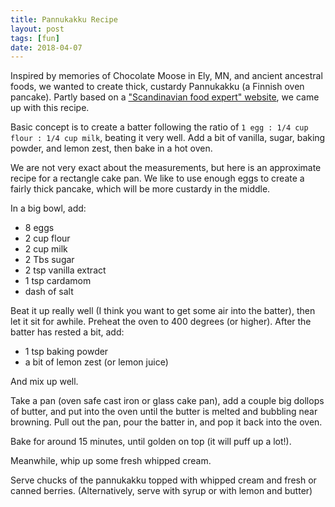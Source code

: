 ```yaml
---
title: Pannukakku Recipe
layout: post
tags: [fun]
date: 2018-04-07
---
```


Inspired by memories of Chocolate Moose in Ely, MN, and ancient ancestral foods, we wanted to create thick, custardy Pannukakku (a Finnish oven pancake). 
Partly based on a ["Scandinavian food expert" website](https://web.archive.org/web/20150523014123/http://scandinavianfood.about.com:80/od/pancakewafflerecipes/r/pannukakku.htm), we came up with this recipe.

Basic concept is to create a batter following the ratio of `1 egg : 1/4 cup flour : 1/4 cup milk`, beating it very well.
Add a bit of vanilla, sugar, baking powder, and lemon zest, then bake in a hot oven. 

We are not very exact about the measurements, but here is an approximate recipe for a rectangle cake pan.
We like to use enough eggs to create a fairly thick pancake, which will be more custardy in the middle.

In a big bowl, add:

- 8 eggs
- 2 cup flour
- 2 cup milk
- 2 Tbs sugar
- 2 tsp vanilla extract
- 1 tsp cardamom 
- dash of salt

Beat it up really well (I think you want to get some air into the batter), then let it sit for awhile.
Preheat the oven to 400 degrees (or higher).
After the batter has rested a bit, add:

- 1 tsp baking powder
- a bit of lemon zest (or lemon juice)

And mix up well.

Take a pan (oven safe cast iron or glass cake pan), add a couple big dollops of butter, and put into the oven until the butter is melted and bubbling near browning.
Pull out the pan, pour the batter in, and pop it back into the oven.

Bake for around 15 minutes, until golden on top (it will puff up a lot!). 

Meanwhile, whip up some fresh whipped cream. 

Serve chucks of the pannukakku topped with whipped cream and fresh or canned berries.
(Alternatively, serve with syrup or with lemon and butter)

